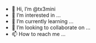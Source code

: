 - 👋 Hi, I’m @tx3mini
- 👀 I’m interested in ...
- 🌱 I’m currently learning ...
- 💞️ I’m looking to collaborate on ...
- 📫 How to reach me ...

<!---
tx3mini/tx3mini is a ✨ special ✨ repository because its `README.md` (this file) appears on your GitHub profile.
You can click the Preview link to take a look at your changes.
--->
